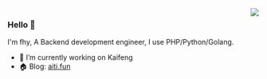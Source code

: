 <img align="right" src="https://github-readme-stats.vercel.app/api?username=userfhy&hide_title=true&show_icons=true" />

### Hello 👋

I'm fhy, A Backend development engineer, I use PHP/Python/Golang.

- 🔭 I’m currently working on Kaifeng
- 🏠 Blog: [aiti.fun](https://aiti.fun)
